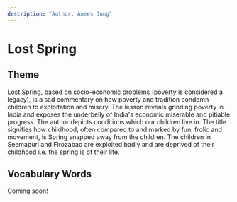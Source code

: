 ```yaml
---
description: "Author: Anees Jung"
---
```

# Lost Spring
## Theme
Lost Spring, based on socio-economic problems (poverty is considered a legacy), is a sad commentary on how poverty and tradition condemn children to exploitation and misery. The lesson reveals grinding poverty in India and exposes the underbelly of India's economic miserable and pitiable progress. The author depicts conditions which our children live in. The title signifies how childhood, often compared to and marked by fun, frolic and movement, is Spring snapped away from the children. The children in Seemapuri and Firozabad are exploited badly and are deprived of their childhood i.e. the spring is of their life.

## Vocabulary Words
Coming soon!
